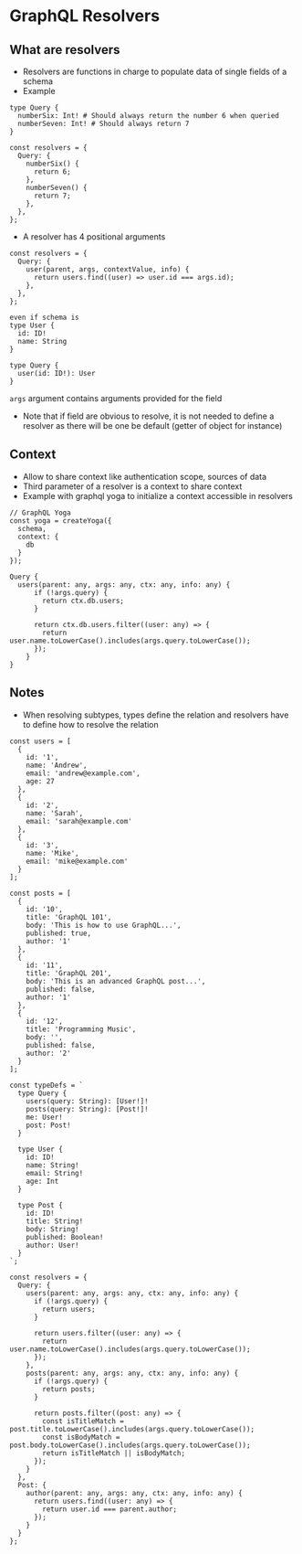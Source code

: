 # GraphQL Resolvers

## What are resolvers
* Resolvers are functions in charge to populate data of single fields of a schema
* Example
```
type Query {
  numberSix: Int! # Should always return the number 6 when queried
  numberSeven: Int! # Should always return 7
}

const resolvers = {
  Query: {
    numberSix() {
      return 6;
    },
    numberSeven() {
      return 7;
    },
  },
};
```
* A resolver has 4 positional arguments
```
const resolvers = {
  Query: {
    user(parent, args, contextValue, info) {
      return users.find((user) => user.id === args.id);
    },
  },
};

even if schema is
type User {
  id: ID!
  name: String
}

type Query {
  user(id: ID!): User
}
```
`args` argument contains arguments provided for the field
* Note that if field are obvious to resolve, it is not needed to define a resolver as there will be one be default (getter of object for instance)

## Context
* Allow to share context like authentication scope, sources of data
* Third parameter of a resolver is a context to share context
* Example with graphql yoga to initialize a context accessible in resolvers
```
// GraphQL Yoga
const yoga = createYoga({
  schema,
  context: {
    db
  }
});

Query {
  users(parent: any, args: any, ctx: any, info: any) {
      if (!args.query) {
        return ctx.db.users;
      }

      return ctx.db.users.filter((user: any) => {
        return user.name.toLowerCase().includes(args.query.toLowerCase());
      });
    }
}
```

## Notes
* When resolving subtypes, types define the relation and resolvers have to define how to resolve the relation
```
const users = [
  {
    id: '1',
    name: 'Andrew',
    email: 'andrew@example.com',
    age: 27
  },
  {
    id: '2',
    name: 'Sarah',
    email: 'sarah@example.com'
  },
  {
    id: '3',
    name: 'Mike',
    email: 'mike@example.com'
  }
];

const posts = [
  {
    id: '10',
    title: 'GraphQL 101',
    body: 'This is how to use GraphQL...',
    published: true,
    author: '1'
  },
  {
    id: '11',
    title: 'GraphQL 201',
    body: 'This is an advanced GraphQL post...',
    published: false,
    author: '1'
  },
  {
    id: '12',
    title: 'Programming Music',
    body: '',
    published: false,
    author: '2'
  }
];

const typeDefs = `
  type Query {
    users(query: String): [User!]!
    posts(query: String): [Post!]!
    me: User!
    post: Post!
  }
  
  type User {
    id: ID!
    name: String!
    email: String!
    age: Int
  }
  
  type Post {
    id: ID!
    title: String!
    body: String!
    published: Boolean!
    author: User!
  }
`;

const resolvers = {
  Query: {
    users(parent: any, args: any, ctx: any, info: any) {
      if (!args.query) {
        return users;
      }

      return users.filter((user: any) => {
        return user.name.toLowerCase().includes(args.query.toLowerCase());
      });
    },
    posts(parent: any, args: any, ctx: any, info: any) {
      if (!args.query) {
        return posts;
      }

      return posts.filter((post: any) => {
        const isTitleMatch = post.title.toLowerCase().includes(args.query.toLowerCase());
        const isBodyMatch = post.body.toLowerCase().includes(args.query.toLowerCase());
        return isTitleMatch || isBodyMatch;
      });
    }
  },
  Post: {
    author(parent: any, args: any, ctx: any, info: any) {
      return users.find((user: any) => {
        return user.id === parent.author;
      });
    }
  }
};
``` 